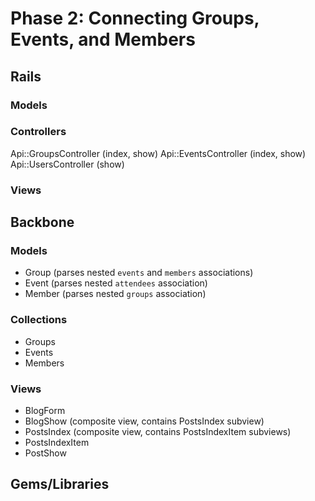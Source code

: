 # Phase 2: Connecting Groups, Events, and Members

## Rails
### Models

### Controllers
Api::GroupsController (index, show)
Api::EventsController (index, show)
Api::UsersController (show)

### Views

## Backbone
### Models
* Group (parses nested `events` and `members` associations)
* Event (parses nested `attendees` association)
* Member (parses nested `groups` association)

### Collections
* Groups
* Events
* Members

### Views
* BlogForm
* BlogShow (composite view, contains PostsIndex subview)
* PostsIndex (composite view, contains PostsIndexItem subviews)
* PostsIndexItem
* PostShow

## Gems/Libraries
